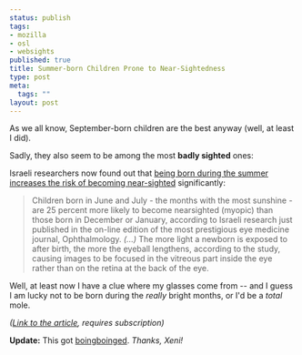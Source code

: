 ```yaml
--- 
status: publish
tags: 
- mozilla
- osl
- websights
published: true
title: Summer-born Children Prone to Near-Sightedness
type: post
meta: 
  tags: ""
layout: post
---
```

As we all know, September-born children are the best anyway (well, at least I did).

Sadly, they also seem to be among the most <strong>badly sighted</strong> ones:

Israeli researchers now found out that <a href="http://www.jpost.com/servlet/Satellite?cid=1188128148948&pagename=JPost%2FJPArticle%2FShowFull">being born during the summer increases the risk of becoming near-sighted</a> significantly:

<blockquote>Children born in June and July - the months with the most sunshine - are 25 percent more likely to become nearsighted (myopic) than those born in December or January, according to Israeli research just published in the on-line edition of the most prestigious eye medicine journal, Ophthalmology. <em>(...)</em>
The more light a newborn is exposed to after birth, the more the eyeball lengthens, according to the study, causing images to be focused in the vitreous part inside the eye rather than on the retina at the back of the eye.</blockquote>

Well, at least now I have a clue where my glasses come from -- and I guess I am lucky not to be born during the <em>really</em> bright months, or I'd be a <em>total</em> mole.

<em>(<a href="http://www.sciencedirect.com/science?_ob=ArticleURL&_udi=B6VT2-4PF0X4C-4&_user=10&_coverDate=08%2F15%2F2007&_rdoc=1&_fmt=&_orig=search&_sort=d&view=c&_acct=C000050221&_version=1&_urlVersion=0&_userid=10&md5=e663b142c0b9abbc0be860c65dc03275">Link to the article</a>, requires subscription)</em>

<strong>Update:</strong> This got <a href="http://www.boingboing.net/2007/08/30/short-links-faster-t.html">boingboinged</a>. <em>Thanks, Xeni!</em>

